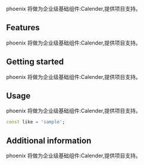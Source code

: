 <!--
 * @Author: lipeng 1162423147@qq.com
 * @Date: 2023-09-23 18:37:25
 * @LastEditors: lipeng 1162423147@qq.com
 * @LastEditTime: 2023-09-23 18:50:32
 * @FilePath: /phoenix_calendar/README.md
 * @Description: 这是默认设置,请设置`customMade`, 打开koroFileHeader查看配置 进行设置: https://github.com/OBKoro1/koro1FileHeader/wiki/%E9%85%8D%E7%BD%AE
-->
<!--
This README describes the package. If you publish this package to pub.dev,
this README's contents appear on the landing page for your package.

For information about how to write a good package README, see the guide for
[writing package pages](https://dart.dev/guides/libraries/writing-package-pages).

For general information about developing packages, see the Dart guide for
[creating packages](https://dart.dev/guides/libraries/create-library-packages)
and the Flutter guide for
[developing packages and plugins](https://flutter.dev/developing-packages).
-->

phoenix 将做为企业级基础组件:Calender,提供项目支持。

## Features

phoenix 将做为企业级基础组件:Calender,提供项目支持。

## Getting started

phoenix 将做为企业级基础组件:Calender,提供项目支持。

## Usage

phoenix 将做为企业级基础组件:Calender,提供项目支持。

```dart
const like = 'sample';
```

## Additional information

phoenix 将做为企业级基础组件:Calender,提供项目支持。
